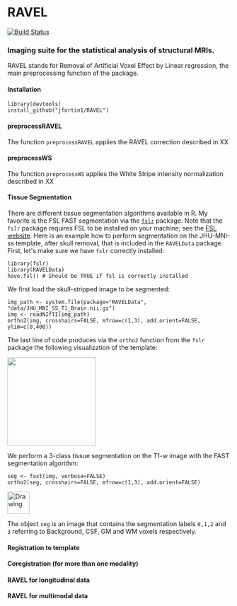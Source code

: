 # RAVEL
[![Build Status](https://travis-ci.org/Jfortin1/RAVEL.svg?branch=master)](https://travis-ci.org/Jfortin1/RAVEL)

### Imaging suite for the statistical analysis of structural MRIs. 

RAVEL stands for Removal of Artificial Voxel Effect by Linear regression, the main preprocessing function of the package. 

#### Installation

```{r}
library(devtools)
install_github("jfortin1/RAVEL")
```


#### preprocessRAVEL

The function `preprocessRAVEL` applies the RAVEL correction described in XX


#### preprocessWS

The function `preprocessWS` applies the White Stripe intensity normalization described in XX

#### Tissue Segmentation

There are different tissue segmentation algorithms available in R. My favorite is the FSL FAST segmentation via the [`fslr`](https://cran.r-project.org/web/packages/fslr/index.html) package. Note that the `fslr` package requires FSL to be installed on your machine; see the [FSL website](http://fsl.fmrib.ox.ac.uk/fsl/fslwiki/). Here is an example how to perform segmentation on the JHU-MNI-ss template, after skull removal, that is included in the `RAVELData` package. First, let's make sure we have `fslr` correctly installed:

```{r}
library(fslr)
library(RAVELData)
have.fsl() # Should be TRUE if fsl is correctly installed
```

We first load the skull-stripped image to be segmented:

```{r}
img_path <- system.file(package="RAVELData", "data/JHU_MNI_SS_T1_Brain.nii.gz")
img <- readNIfTI(img_path)
ortho2(img, crosshairs=FALSE, mfrow=c(1,3), add.orient=FALSE, ylim=c(0,400))
```
The last line of code produces via the `ortho2` function from the `fslr` package the following visualization of the template:



<img src="https://github.com/Jfortin1/RAVEL/blob/master/images/template.png" width="200"/>

We perform a 3-class tissue segmentation on the T1-w image with the FAST segmentation algorithm:

```{r}
seg <- fast(img, verbose=FALSE) 
ortho2(seg, crosshairs=FALSE, mfrow=c(1,3), add.orient=FALSE)
```

<img src="https://github.com/Jfortin1/RAVEL/blob/master/images/seg.png" alt="Drawing" style="width: 50px;"/>



The object `seg` is an image that contains the segmentation labels `0,1,2` and `3` referring to Background, CSF, GM and WM voxels respectively. 


#### Registration to template

#### Coregistration (for more than one modality)

#### RAVEL for longitudinal data

#### RAVEL for multimodal data




